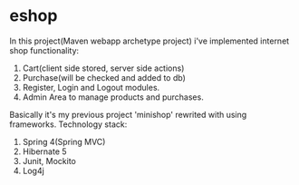 # eshop
In this project(Maven webapp archetype project) i've implemented internet shop functionality:

1. Cart(client side stored, server side actions)
2. Purchase(will be checked and added to db)
3. Register, Login and Logout modules.
4. Admin Area to manage products and purchases.

Basically it's my previous project 'minishop' rewrited with  using frameworks.
Technology stack:
1. Spring 4(Spring MVC)
2. Hibernate 5
3. Junit, Mockito
4. Log4j
